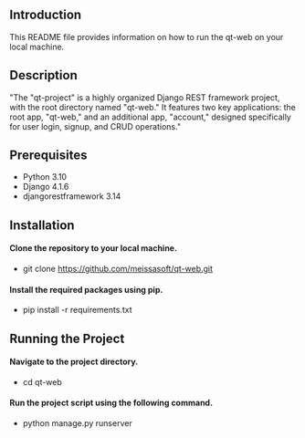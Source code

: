 ## Introduction

This README file provides information on how to run the qt-web on your local machine.

## Description 

"The "qt-project" is a highly organized Django REST framework project, with the root directory named "qt-web." It features two key applications: the root app, "qt-web," and an additional app, "account," designed specifically for user login, signup, and CRUD operations." 
## Prerequisites

* Python 3.10
* Django 4.1.6
* djangorestframework 3.14

## Installation

#### Clone the repository to your local machine.

* git clone https://github.com/meissasoft/qt-web.git

#### Install the required packages using pip.

* pip install -r requirements.txt

## Running the Project

#### Navigate to the project directory.

* cd qt-web

#### Run the project script using the following command.

* python manage.py runserver

<!-- Security scan triggered at 2025-09-01 23:41:49 -->